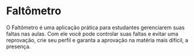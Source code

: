 # Faltômetro
O Faltômetro é uma aplicação prática para estudantes gerenciarem suas faltas nas aulas. Com ele você pode controlar suas faltas e evitar uma reprovação, crie seu perfil e garanta a aprovação na matéria mais difícil, a presença.
